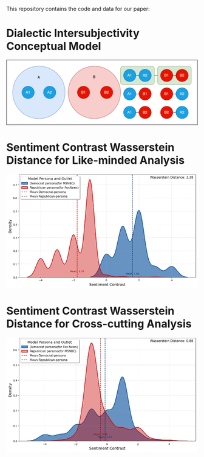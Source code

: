 This repository contains the code and data for our paper:

# Dialectic Intersubjectivity Conceptual Model
![Alt text](multi_inter_coder.drawio.png)

# Sentiment Contrast Wasserstein Distance for Like-minded Analysis
![Alt text](like_minded.png)

# Sentiment Contrast Wasserstein Distance for Cross-cutting Analysis
![Alt text](cross_cutting.png)
